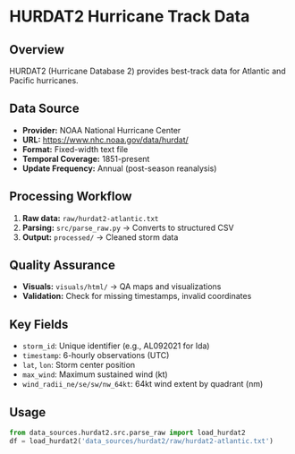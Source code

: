 # HURDAT2 Hurricane Track Data

## Overview
HURDAT2 (Hurricane Database 2) provides best-track data for Atlantic and Pacific hurricanes.

## Data Source
- **Provider:** NOAA National Hurricane Center
- **URL:** https://www.nhc.noaa.gov/data/hurdat/
- **Format:** Fixed-width text file
- **Temporal Coverage:** 1851-present
- **Update Frequency:** Annual (post-season reanalysis)

## Processing Workflow
1. **Raw data:** `raw/hurdat2-atlantic.txt`
2. **Parsing:** `src/parse_raw.py` → Converts to structured CSV
3. **Output:** `processed/` → Cleaned storm data

## Quality Assurance
- **Visuals:** `visuals/html/` → QA maps and visualizations
- **Validation:** Check for missing timestamps, invalid coordinates

## Key Fields
- `storm_id`: Unique identifier (e.g., AL092021 for Ida)
- `timestamp`: 6-hourly observations (UTC)
- `lat`, `lon`: Storm center position
- `max_wind`: Maximum sustained wind (kt)
- `wind_radii_ne/se/sw/nw_64kt`: 64kt wind extent by quadrant (nm)

## Usage
```python
from data_sources.hurdat2.src.parse_raw import load_hurdat2
df = load_hurdat2('data_sources/hurdat2/raw/hurdat2-atlantic.txt')
```
